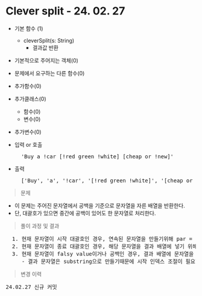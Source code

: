 # Clever split - 24. 02. 27

- 기본 함수 (1)
  - cleverSplit(s: String)
    - 결과값 반환
- 기본적으로 주어지는 객체(0)
- 문제에서 요구하는 다른 함수(0)
- 추가함수(0)
- 추가클래스(0)
  - 함수(0)
  - 변수(0)
- 추가변수(0)

- 입력 or 호출
  <pre>
    'Buy a !car [!red green !white] [cheap or !new]'
  </pre>
 
- 출력
  <pre>
    ['Buy', 'a', '!car', '[!red green !white]', '[cheap or !new]']
  </pre>

> 문제
  - 이 문제는 주어진 문자열에서 공백을 기준으로 문자열을 자른 배열을 반환한다.
  - 단, 대괄호가 있으면 중간에 공백이 있어도 한 문자열로 처리한다.

> 풀이 과정 및 결과
<pre>
  1. 현재 문자열이 시작 대괄호인 경우, 연속된 문자열을 만들기위해 par = true로 설정한다.(par = true인 경우, 결과 배열에 문자열을 넣지 못하도록 continue)
  2. 현재 문자열이 종료 대괄호인 경우, 해당 문자열을 결과 배열에 넣기 위해 par = false로 설정한다.
  3. 현재 문자열이 falsy value이거나 공백인 경우, 결과 배열에 문자열을 넣는다. 
     - 결과 문자열은 substring으로 만들기때문에 시작 인덱스 조절이 필요하여 prv 변수를 추가로 만들어 사용. (+1은 공백 문자열 이후부터 포함시키기 위함) 
</pre>

>변경 이력
<pre>
24.02.27 신규 커밋
</pre>